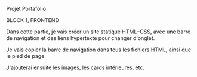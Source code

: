 Projet Portafolio

BLOCK 1, FRONTEND


Dans cette partie, je vais créer un site statique HTML+CSS, 
avec une barre de navigation et des liens hypertexte pour changer d'onglet.

Je vais copier la barre de navigation dans tous les fichiers HTML, ainsi que le pied de page.

J'ajouterai ensuite les images, les cards intérieures, etc.
